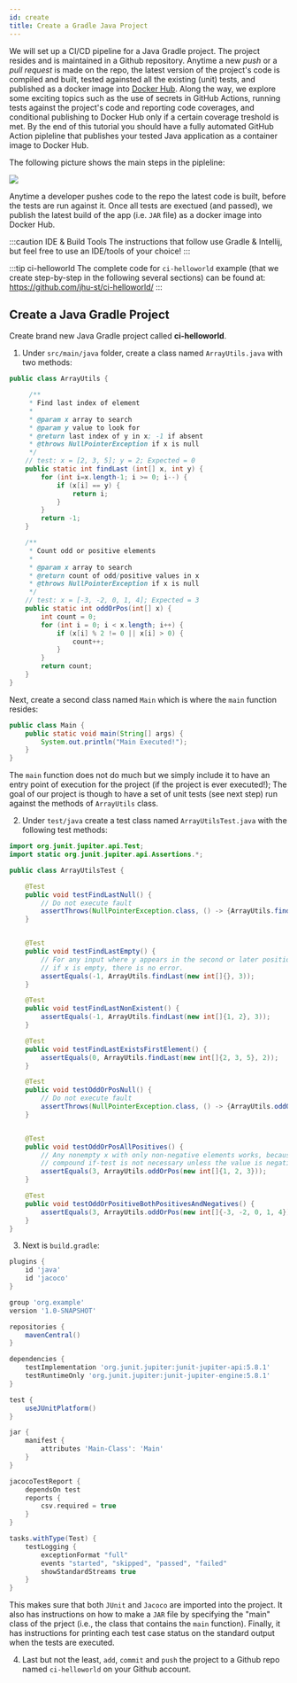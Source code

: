 ```yaml
---
id: create
title: Create a Gradle Java Project
---
```


We will set up a CI/CD pipeline for a Java Gradle project. The project resides and is maintained in a Github repository. Anytime a new *push* or a *pull request* is made on the repo, the latest version of the project's code is compiled and built, tested againsted all the existing (unit) tests, and published as a docker image into [Docker Hub](https://hub.docker.com/). Along the way, we explore some exciting topics such as the use of secrets in GitHub Actions, running tests against the project's code and reporting code coverages, and conditional publishing to Docker Hub only if a certain coverage treshold is met. By the end of this tutorial you should have a fully automated GitHub Action pipleline that publishes your tested Java application as a container image to Docker Hub.

The following picture shows the main steps in the pipleline:

![](../../../static/img/ci2.jpg)

Anytime a developer pushes code to the repo the latest code is built, before the tests are run against it. Once all tests are exectued (and passed), we publish the latest build of the app (i.e. `JAR` file) as a docker image into Docker Hub.

:::caution IDE & Build Tools
The instructions that follow use Gradle & Intellij, but feel free to use an IDE/tools of your choice!
:::

:::tip ci-helloworld
The complete code for `ci-helloworld` example (that we create step-by-step in the following several sections) can be found at: https://github.com/jhu-st/ci-helloworld/
:::

## Create a Java Gradle Project
Create brand new Java Gradle project called **ci-helloworld**.

1. Under `src/main/java` folder, create a class named `ArrayUtils.java` with two methods:

```java
public class ArrayUtils {

     /**
     * Find last index of element
     *
     * @param x array to search
     * @param y value to look for
     * @return last index of y in x; -1 if absent
     * @throws NullPointerException if x is null
     */
    // test: x = [2, 3, 5]; y = 2; Expected = 0
    public static int findLast (int[] x, int y) {
        for (int i=x.length-1; i >= 0; i--) {
            if (x[i] == y) {
                return i;
            }
        }
        return -1;
    }

    /**
     * Count odd or positive elements
     *
     * @param x array to search
     * @return count of odd/positive values in x
     * @throws NullPointerException if x is null
     */
    // test: x = [-3, -2, 0, 1, 4]; Expected = 3
    public static int oddOrPos(int[] x) {
        int count = 0;
        for (int i = 0; i < x.length; i++) {
            if (x[i] % 2 != 0 || x[i] > 0) {
                count++;
            }
        }
        return count;
    }
}
```

Next, create a second class named `Main` which is where the `main` function resides:

```java
public class Main {
    public static void main(String[] args) {
        System.out.println("Main Executed!");
    }
}
```

The `main` function does not do much but we simply include it to have an entry point of execution for the project (if the project is ever executed!); The goal of our project is though to have a set of unit tests (see next step) run against the methods of `ArrayUtils` class.

2. Under `test/java` create a test class named `ArrayUtilsTest.java` with the following test methods:

```java
import org.junit.jupiter.api.Test;
import static org.junit.jupiter.api.Assertions.*;

public class ArrayUtilsTest {

    @Test
    public void testFindLastNull() {
        // Do not execute fault
        assertThrows(NullPointerException.class, () -> {ArrayUtils.findLast(null, 3);});
    }


    @Test
    public void testFindLastEmpty() {
        // For any input where y appears in the second or later position, there is no error. Also,
        // if x is empty, there is no error.
        assertEquals(-1, ArrayUtils.findLast(new int[]{}, 3));
    }

    @Test
    public void testFindLastNonExistent() {
        assertEquals(-1, ArrayUtils.findLast(new int[]{1, 2}, 3));
    }

    @Test
    public void testFindLastExistsFirstElement() {
        assertEquals(0, ArrayUtils.findLast(new int[]{2, 3, 5}, 2));
    }

    @Test
    public void testOddOrPosNull() {
        // Do not execute fault
        assertThrows(NullPointerException.class, () -> {ArrayUtils.oddOrPos(null);});
    }


    @Test
    public void testOddOrPosAllPositives() {
        // Any nonempty x with only non-negative elements works, because the first part of the
        // compound if-test is not necessary unless the value is negative.
        assertEquals(3, ArrayUtils.oddOrPos(new int[]{1, 2, 3}));
    }

    @Test
    public void testOddOrPositiveBothPositivesAndNegatives() {
        assertEquals(3, ArrayUtils.oddOrPos(new int[]{-3, -2, 0, 1, 4}));
    }
}
```

3. Next is `build.gradle`:

```groovy
plugins {
    id 'java'
    id 'jacoco'
}

group 'org.example'
version '1.0-SNAPSHOT'

repositories {
    mavenCentral()
}

dependencies {
    testImplementation 'org.junit.jupiter:junit-jupiter-api:5.8.1'
    testRuntimeOnly 'org.junit.jupiter:junit-jupiter-engine:5.8.1'
}

test {
    useJUnitPlatform()
}

jar {
    manifest {
        attributes 'Main-Class': 'Main'
    }
}

jacocoTestReport {
    dependsOn test
    reports {
        csv.required = true
    }
}

tasks.withType(Test) {
    testLogging {
        exceptionFormat "full"
        events "started", "skipped", "passed", "failed"
        showStandardStreams true
    }
}
```

This makes sure that both `JUnit` and `Jacoco` are imported into the project. It also has instructions on how to make a `JAR` file by specifying the "main" class of the prject (i.e., the class that contains the `main` function). Finally, it has instructions for printing each test case status on the standard output when the tests are executed. 

4. Last but not the least, `add`, `commit` and `push` the project to a Github repo named `ci-helloworld` on your Github account.
